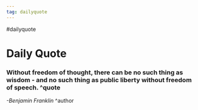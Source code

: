 ```yaml
---
tag: dailyquote
---
```


#dailyquote

# Daily Quote

### Without freedom of thought, there can be no such thing as wisdom - and no such thing as public liberty without freedom of speech. ^quote
*-Benjamin Franklin* ^author
